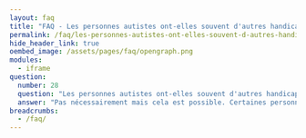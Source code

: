 ```yaml
---
layout: faq
title: "FAQ - Les personnes autistes ont-elles souvent d'autres handicaps ?"
permalink: /faq/les-personnes-autistes-ont-elles-souvent-d-autres-handicaps
hide_header_link: true
oembed_image: /assets/pages/faq/opengraph.png
modules:
  - iframe
question: 
  number: 28
  question: "Les personnes autistes ont-elles souvent d'autres handicaps ?"
  answer: "Pas nécessairement mais cela est possible. Certaines personnes avec autisme ont une déficience intellectuelle. D'autres ont un handicap comme la dyslexie, la dyspraxie ou un trouble du déficit de l'attention avec ou sans hyperactivité. Les personnes avec autisme peuvent également avoir de l'épilepsie ou des problèmes des intestins. Il y a beaucoup de recherche dans ce domaine mais d'un point de vue pratique, cela signifie que chaque personne autiste est vraiment unique. L'autisme affecte chaque personne de façon différente. De même, chaque personne autiste peut avoir d'autres handicaps. Chaque personne autiste a également une personnalité, des forces, des talents et des difficultés qui lui sont propre. C'est pourquoi il est important de ne pas faire de stéréotypes et de savoir pour chaque personne autiste que vous connaissez ses besoins. "
breadcrumbs:
  - /faq/
---
```


